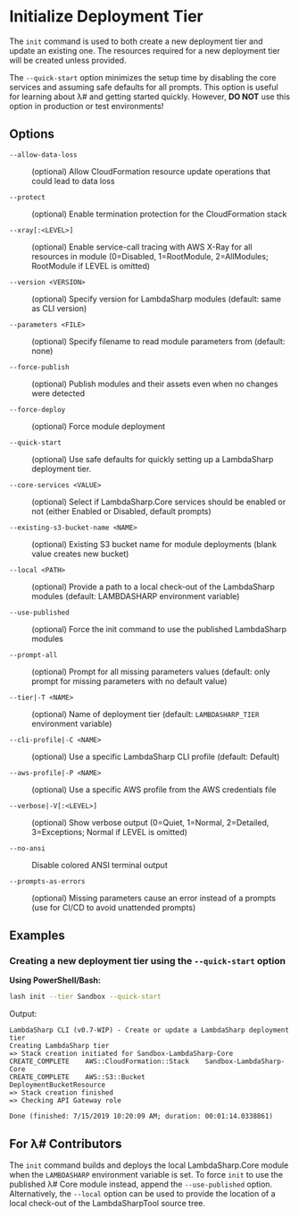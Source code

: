# Initialize Deployment Tier

The `init` command is used to both create a new deployment tier and update an existing one. The resources required for a new deployment tier will be created unless provided.

The `--quick-start` option minimizes the setup time by disabling the core services and assuming safe defaults for all prompts. This option is useful for learning about λ# and getting started quickly. However, **DO NOT** use this option in production or test environments!

## Options

<dl>

<dt><code>--allow-data-loss</code></dt>
<dd>

(optional) Allow CloudFormation resource update operations that could lead to data loss
</dd>

<dt><code>--protect</code></dt>
<dd>

(optional) Enable termination protection for the CloudFormation stack
</dd>

<dt><code>--xray[:&lt;LEVEL&gt;]</code></dt>
<dd>

(optional) Enable service-call tracing with AWS X-Ray for all resources in module  (0=Disabled, 1=RootModule, 2=AllModules; RootModule if LEVEL is omitted)
</dd>

<dt><code>--version &lt;VERSION&gt;</code></dt>
<dd>

(optional) Specify version for LambdaSharp modules (default: same as CLI version)
</dd>

<dt><code>--parameters &lt;FILE&gt;</code></dt>
<dd>

(optional) Specify filename to read module parameters from (default: none)
</dd>

<dt><code>--force-publish</code></dt>
<dd>

(optional) Publish modules and their assets even when no changes were detected
</dd>

<dt><code>--force-deploy</code></dt>
<dd>

(optional) Force module deployment
</dd>

<dt><code>--quick-start</code></dt>
<dd>

(optional) Use safe defaults for quickly setting up a LambdaSharp deployment tier.
</dd>

<dt><code>--core-services &lt;VALUE&gt;</code></dt>
<dd>

(optional) Select if LambdaSharp.Core services should be enabled or not (either Enabled or Disabled, default prompts)
</dd>

<dt><code>--existing-s3-bucket-name &lt;NAME&gt;</code></dt>
<dd>

(optional) Existing S3 bucket name for module deployments (blank value creates new bucket)
</dd>

<dt><code>--local &lt;PATH&gt;</code></dt>
<dd>

(optional) Provide a path to a local check-out of the LambdaSharp modules (default: LAMBDASHARP environment variable)
</dd>

<dt><code>--use-published</code></dt>
<dd>

(optional) Force the init command to use the published LambdaSharp modules
</dd>

<dt><code>--prompt-all</code></dt>
<dd>

(optional) Prompt for all missing parameters values (default: only prompt for missing parameters with no default value)
</dd>

<dt><code>--tier|-T &lt;NAME&gt;</code></dt>
<dd>

(optional) Name of deployment tier (default: <code>LAMBDASHARP_TIER</code> environment variable)
</dd>

<dt><code>--cli-profile|-C &lt;NAME&gt;</code></dt>
<dd>

(optional) Use a specific LambdaSharp CLI profile (default: Default)
</dd>

<dt><code>--aws-profile|-P &lt;NAME&gt;</code></dt>
<dd>

(optional) Use a specific AWS profile from the AWS credentials file
</dd>

<dt><code>--verbose|-V[:&lt;LEVEL&gt;]</code></dt>
<dd>

(optional) Show verbose output (0=Quiet, 1=Normal, 2=Detailed, 3=Exceptions; Normal if LEVEL is omitted)
</dd>

<dt><code>--no-ansi</code></dt>
<dd>

Disable colored ANSI terminal output
</dd>

<dt><code>--prompts-as-errors</code></dt>
<dd>

(optional) Missing parameters cause an error instead of a prompts (use for CI/CD to avoid unattended prompts)
</dd>

</dl>

## Examples

### Creating a new deployment tier using the `--quick-start` option

__Using PowerShell/Bash:__
```bash
lash init --tier Sandbox --quick-start
```
Output:
```
LambdaSharp CLI (v0.7-WIP) - Create or update a LambdaSharp deployment tier
Creating LambdaSharp tier
=> Stack creation initiated for Sandbox-LambdaSharp-Core
CREATE_COMPLETE    AWS::CloudFormation::Stack    Sandbox-LambdaSharp-Core
CREATE_COMPLETE    AWS::S3::Bucket               DeploymentBucketResource
=> Stack creation finished
=> Checking API Gateway role

Done (finished: 7/15/2019 10:20:09 AM; duration: 00:01:14.0338861)
```

## For λ# Contributors
The `init` command builds and deploys the local LambdaSharp.Core module when the `LAMBDASHARP` environment variable is set. To force `init` to use the published λ# Core module instead, append the `--use-published` option. Alternatively, the `--local` option can be used to provide the location of a local check-out of the LambdaSharpTool source tree.

